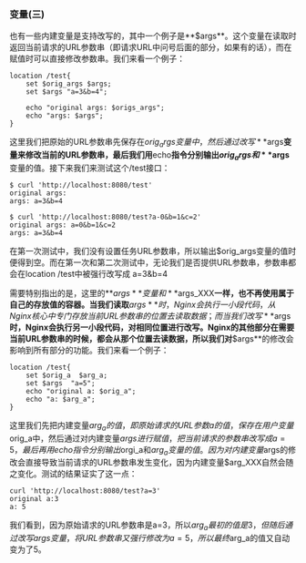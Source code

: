 ### 变量(三)

也有一些内建变量是支持改写的，其中一个例子是**$args**。这个变量在读取时返回当前请求的URL参数串（即请求URL中问号后面的部分，如果有的话），而在赋值时可以直接修改参数串。我们来看一个例子：

```nginx
location /test{
    set $orig_args $args;
    set $args "a=3&b=4";
    
    echo "original args: $origs_args";
    echo "args: $args";
}
```

这里我们把原始的URL参数串先保存在$orig_args变量中，然后通过改写**$args**变量来修改当前的URL参数串，最后我们用**echo**指令分别输出$orig_args和**$args**变量的值。接下来我们来测试这个/test接口：

```shell
$ curl 'http://localhost:8080/test'
original args: 
args: a=3&b=4

$ curl 'http://localhost:8080/test?a-0&b=1&c=2'
original args: a=0&b=1&c=2
args: a=3&b=4
```

在第一次测试中，我们没有设置任务URL参数串，所以输出$orig_args变量的值时便得到空。而在第一次和第二次测试中，无论我们是否提供URL参数串，参数串都会在location /test中被强行改写成 a=3&b=4

需要特别指出的是，这里的**$args**变量和**$args_XXX**一样，也不再使用属于自己的存放值的容器。当我们读取**$args**时，Nginx会执行一小段代码，从Nginx核心中专门存放当前URL参数串的位置去读取数据；而当我们改写**$args**时，Nginx会执行另一小段代码，对相同位置进行改写。Nginx的其他部分在需要当前URL参数串的时候，都会从那个位置去读数据，所以我们对**$args**的修改会影响到所有部分的功能。我们来看一个例子：

```nginx
location /test{
    set $orig_a  $arg_a;
    set $args  "a=5";
    echo "original a: $orig_a";
    echo "a: $arg_a";
}
```

这里我们先把内建变量$arg_a的值，即原始请求的URL参数a的值，保存在用户变量$orig_a中，然后通过对内建变量$args进行赋值，把当前请求的参数串改写成a=5，最后再用echo指令分别输出$orgi_a和$arg_a变量的值。因为对内建变量$args的修改会直接导致当前请求的URL参数串发生变化，因为内建变量$arg_XXX自然会随之变化。测试的结果证实了这一点：

```shell
curl 'http://localhost:8080/test?a=3'
original a:3
a: 5
```

我们看到，因为原始请求的URL参数串是a=3，所以$arg_a最初的值是3，但随后通过改写args变量，将URL参数串又强行修改为a=5，所以最终$arg_a的值又自动变为了5。